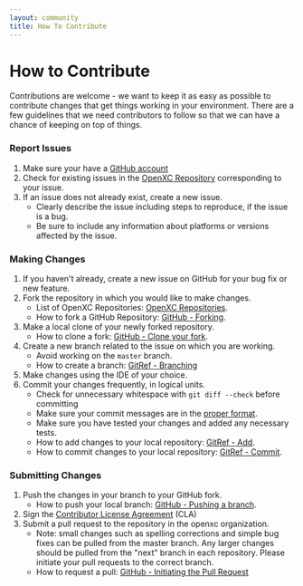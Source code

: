 ```yaml
---
layout: community
title: How To Contribute
---
```


<div class="page-header">
    <h1>How to Contribute</h1>
</div>

Contributions are welcome - we want to keep it as easy as possible to contribute
changes that get things working in your environment. There are a few guidelines
that we need contributors to follow so that we can have a chance of keeping on
top of things.

### Report Issues
1. Make sure your have a [GitHub account](https://github.com/join)
2. Check for existing issues in the [OpenXC
   Repository](http://github.com/openxc/) corresponding to your issue.
3. If an issue does not already exist, create a new issue.
   * Clearly describe the issue including steps to reproduce, if the issue is a
     bug.
   * Be sure to include any information about platforms or versions affected by
     the issue.

### Making Changes
1. If you haven't already, create a new issue on GitHub for your bug fix or new
   feature.
2. Fork the repository in which you would like to make changes.
   * List of OpenXC Repositories: [OpenXC
     Repositories](http://github.com/openxc).
   * How to fork a GitHub Repository: [GitHub -
     Forking](https://help.github.com/articles/fork-a-repo#step-1-fork-the-spoon-knife-repository).
3. Make a local clone of your newly forked repository.
   * How to clone a fork: [GitHub - Clone your
     fork](https://help.github.com/articles/fork-a-repo#step-2-clone-your-fork).
4. Create a new branch related to the issue on which you are working.
   * Avoid working on the ```master``` branch.
   * How to create a branch: [GitRef -
     Branching](http://gitref.org/branching/#branch)
5. Make changes using the IDE of your choice.
6. Commit your changes frequently, in logical units.
   * Check for unnecessary whitespace with ```git diff --check``` before
     committing
   * Make sure your commit messages are in the [proper
     format](http://tbaggery.com/2008/04/19/a-note-about-git-commit-messages.html).
   * Make sure you have tested your changes and added any necessary tests.
   * How to add changes to your local repository: [GitRef -
     Add](http://gitref.org/basic/#add).
   * How to commit changes to your local repository: [GitRef -
     Commit](http://gitref.org/basic/#commit).

### Submitting Changes
1. Push the changes in your branch to your GitHub fork.
   * How to push your local branch: [GitHub - Pushing a
     branch](https://help.github.com/articles/pushing-to-a-remote#pushing-a-branch).
2. Sign the [Contributor License
   Agreement](http://openxcplatform.com/contributor-license-agreement.html)
    (CLA)
3. Submit a pull request to the repository in the openxc organization.
   * Note: small changes such as spelling corrections and simple bug fixes can
     be pulled from the master branch. Any larger changes should be pulled from
     the "next" branch in each repository. Please initiate your pull requests to the
     correct branch.
   * How to request a pull: [GitHub - Initiating the Pull
     Request](https://help.github.com/articles/using-pull-requests#initiating-the-pull-request)
